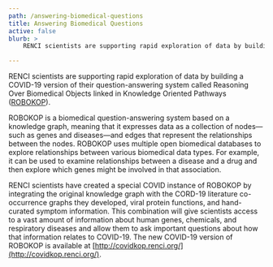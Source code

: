 ```yaml
---
path: /answering-biomedical-questions
title: Answering Biomedical Questions
active: false
blurb: >
    RENCI scientists are supporting rapid exploration of data by building a COVID-19 version of their question-answering system called Reasoning Over Biomedical Objects linked in Knowledge Oriented Pathways, or ROBOKOP.

---
```


RENCI scientists are supporting rapid exploration of data by building a COVID-19 version of their question-answering system called Reasoning Over Biomedical Objects linked in Knowledge Oriented Pathways ([ROBOKOP](https://robokop.renci.org/)).

ROBOKOP is a biomedical question-answering system based on a knowledge graph, meaning that it expresses data as a collection of nodes—such as genes and diseases—and edges that represent the relationships between the nodes. ROBOKOP uses multiple open biomedical databases to explore relationships between various biomedical data types. For example, it can be used to examine relationships between a disease and a drug and then explore which genes might be involved in that association.

RENCI scientists have created a special COVID instance of ROBOKOP by integrating the original knowledge graph with the CORD-19 literature co-occurrence graphs they developed, viral protein functions, and hand-curated symptom information. This combination will give scientists access to a vast amount of information about human genes, chemicals, and respiratory diseases and allow them to ask important questions about how that information relates to COVID-19. The new COVID-19 version of ROBOKOP is available at [http://covidkop.renci.org/](http://covidkop.renci.org/).
